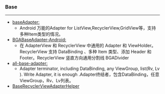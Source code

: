 ### Base
  ---




* [baseAdapter:](https://github.com/hongyangAndroid/baseAdapter)
    * Android 万能的Adapter for ListView,RecyclerView,GridView等，支持多种Item类型的情况。
* [BGABaseAdapter-Android:](https://github.com/bingoogolapple/BGABaseAdapter-Android)
    * 在 AdapterView 和 RecyclerView 中通用的 Adapter 和 ViewHolder。RecyclerView 支持 DataBinding 、多种 Item 类型、添加 Header 和 Footer。RecyclerView 竖直方向通用分割线 BGADivider
* [all-base-adapter:](https://github.com/mcxtzhang/all-base-adapter)
    * Adapter terminator, including DataBinding, any ViewGroup, list(Rv, Lv ). Write Adapter, it is enough .Adapter终结者，包含DataBinding，任意ViewGroup，Rv、Lv列表。
* [BaseRecyclerViewAdapterHelper](https://github.com/CymChad/BaseRecyclerViewAdapterHelper)



